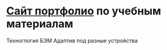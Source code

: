 
# [Сайт портфолио](https://v0l0ndem0rt.github.io) по учебным материалам
Техноглогия БЭМ 
Адаптив под разные устройства

